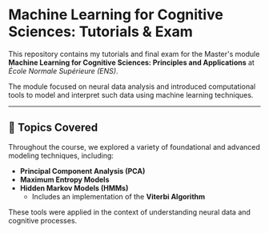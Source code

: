 # Machine Learning for Cognitive Sciences: Tutorials & Exam

This repository contains my tutorials and final exam for the Master's module **Machine Learning for Cognitive Sciences: Principles and Applications** at *École Normale Supérieure (ENS)*.

The module focused on neural data analysis and introduced computational tools to model and interpret such data using machine learning techniques.

---

## 🧠 Topics Covered

Throughout the course, we explored a variety of foundational and advanced modeling techniques, including:

- **Principal Component Analysis (PCA)**
- **Maximum Entropy Models**
- **Hidden Markov Models (HMMs)**  
  - Includes an implementation of the **Viterbi Algorithm**

These tools were applied in the context of understanding neural data and cognitive processes.

